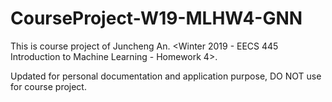 # CourseProject-W19-MLHW4-GNN  

This is course project of Juncheng An. <Winter 2019 - EECS 445 Introduction to Machine Learning - Homework 4>.

Updated for personal documentation and application purpose, DO NOT use for course project.
